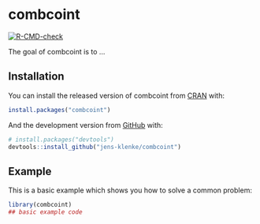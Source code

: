 
<!-- README.md is generated from README.Rmd. Please edit that file -->

# combcoint

<!-- badges: start -->

[![R-CMD-check](https://github.com/jens-klenke/combcoint/workflows/R-CMD-check/badge.svg)](https://github.com/jens-klenke/combcoint/actions)
<!-- badges: end -->

The goal of combcoint is to …

## Installation

You can install the released version of combcoint from
[CRAN](https://CRAN.R-project.org) with:

``` r
install.packages("combcoint")
```

And the development version from [GitHub](https://github.com/) with:

``` r
# install.packages("devtools")
devtools::install_github("jens-klenke/combcoint")
```

## Example

This is a basic example which shows you how to solve a common problem:

``` r
library(combcoint)
## basic example code
```

<!--
What is special about using `README.Rmd` instead of just `README.md`? You can include R chunks like so:


```r
summary(cars)
#>      speed           dist       
#>  Min.   : 4.0   Min.   :  2.00  
#>  1st Qu.:12.0   1st Qu.: 26.00  
#>  Median :15.0   Median : 36.00  
#>  Mean   :15.4   Mean   : 42.98  
#>  3rd Qu.:19.0   3rd Qu.: 56.00  
#>  Max.   :25.0   Max.   :120.00
```

You'll still need to render `README.Rmd` regularly, to keep `README.md` up-to-date.

You can also embed plots, for example:

<img src="man/figures/README-pressure-1.png" width="100%" />

In that case, don't forget to commit and push the resulting figure files, so they display on GitHub!
-->

